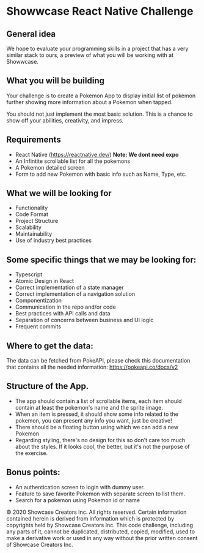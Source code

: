 # Showwcase React Native Challenge

## General idea

We hope to evaluate your programming skills in a project that has a very similar stack to ours, a preview of what you will be working with at Showwcase. 

## What you will be building

Your challenge is to create a Pokemon App to display initial list of pokemon further showing more information about a Pokemon when tapped.

You should not just implement the most basic solution. This is a chance to show off your abilities, creativity, and impress.

## Requirements

- React Native (https://reactnative.dev/) **Note: We dont need expo**
- An Infintite scrollable list for all the pokemons
- A Pokemon detailed screen
- Form to add new Pokemon with basic info such as Name, Type, etc.

## What we will be looking for

- Functionality
- Code Format
- Project Structure
- Scalability
- Maintainability
- Use of industry best practices

## Some specific things that we may be looking for:

- Typescript
- Atomic Design in React
- Correct implementation of a state manager
- Correct implementation of a navigation solution
- Componentization
- Communication in the repo and/or code
- Best practices with API calls and data
- Separation of concerns between business and UI logic
- Frequent commits

## Where to get the data:

The data can be fetched from PokeAPI, please check this documentation that contains all the needed information: https://pokeapi.co/docs/v2

## Structure of the App.

- The app should contain a list of scrollable items, each item should contain at least the pokemon's name and the sprite image.
- When an item is pressed, it should show some info related to the pokemon, you can present any info you want, just be creative!
- There should be a floating button using which we can add a new Pokemon
- Regarding styling, there's no design for this so don't care too much about the styles. If it looks cool, the better, but it's not the purpose of the exercise.

## Bonus points:

- An authentication screen to login with dummy user.
- Feature to save favorite Pokemon with separate screen to list them.
- Search for a pokemon using Pokemon id or name

© 2020 Showcase Creators Inc. All rights reserved. Certain information contained herein is derived from information which is protected by copyrights held by Showcase Creators Inc. This code challenge, including any parts of it, cannot be duplicated, distributed, copied, modified, used to make a derivative work or used in any way without the prior written consent of Showcase Creators Inc.

